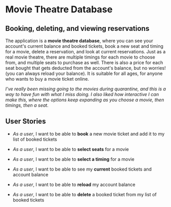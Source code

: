 # Movie Theatre Database

## Booking, deleting, and viewing reservations



The application is a **movie theatre database**, where you can see your account's current balance and booked tickets, book a  new seat and timing for a movie, 
delete a reservation, 
and look at current reservations. Just as a real movie theatre, there are multiple timings for each movie to choose from, and multiple seats 
to purchase as well. There is also a price for each seat bought that gets deducted from the account's balance, but no worries! (you can always 
reload your balance). It is suitable for all ages, for anyone who wants to buy a movie ticket online.

*I’ve really been missing going to the movies during quarantine, and this is a way to have fun with what I miss doing. I also liked how
interactive I can make this, where the options keep expanding as you choose a movie, then timings, then a seat.*




## **User Stories**

* *As a user*, I want to be able to **book** a new movie ticket and add it to my list of booked tickets

* *As a user*, I want to be able to **select seats** for a movie

* *As a user*, I want to be able to **select a timing** for a movie

* *As a user*, I want to be able to see my **current** booked tickets and account balance

* *As a user*, I want to be able to **reload** my account balance

* *As a user*, I want to be able to **delete** a booked ticket from my list of booked tickets

